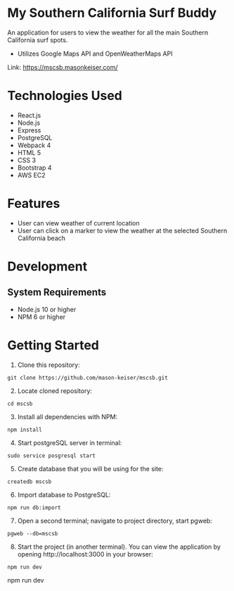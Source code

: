# My Southern California Surf Buddy
An application for users to view the weather for all the main Southern California surf spots.

* Utilizes Google Maps API and OpenWeatherMaps API

Link: https://mscsb.masonkeiser.com/

# Technologies Used
* React.js
* Node.js
* Express
* PostgreSQL
* Webpack 4
* HTML 5
* CSS 3
* Bootstrap 4
* AWS EC2
# Features
* User can view weather of current location
* User can click on a marker to view the weather at the selected Southern California beach
# Development
## System Requirements
* Node.js 10 or higher
* NPM 6 or higher
# Getting Started
1. Clone this repository:
```
git clone https://github.com/mason-keiser/mscsb.git
```
2. Locate cloned repository: 
```
cd mscsb
```
3. Install all dependencies with NPM:
```
npm install
```
4. Start postgreSQL server in terminal:
```
sudo service posgresql start
``` 
5. Create database that you will be using for the site:
```
createdb mscsb
```
6. Import database to PostgreSQL:
```
npm run db:import
```
7. Open a second terminal; navigate to project directory, start pgweb:
```
pgweb --db=mscsb
```
8. Start the project (in another terminal). You can view the application by opening http://localhost:3000 in your browser:
```
npm run dev
```
npm run dev
